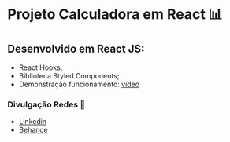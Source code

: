 # Projeto Calculadora em React :bar_chart:

## Desenvolvido em React JS:
 - React Hooks;
 - Biblioteca Styled Components;
 - Demonstração funcionamento: [vídeo](https://www.behance.net/gallery/159147143/Calculadora-React-JS)

### Divulgação Redes :newspaper:
 - [Linkedin](https://www.linkedin.com/in/kener-branco/)
 - [Behance](https://www.behance.net/kenerbranco)
